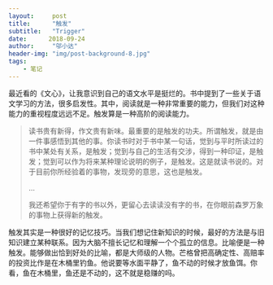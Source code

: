 ```yaml
---
layout:     post
title:      "触发"
subtitle:   "Trigger"
date:      2018-09-24
author:     "邬小达"
header-img: "img/post-background-8.jpg"
tags:
    - 笔记
---
```


最近看的《文心》，让我意识到自己的语文水平是挺烂的。书中提到了一些关于语文学习的方法，很多启发性。其中，阅读就是一种非常重要的能力，但我们对这种能力的重视程度远远不足。触发算是一种高阶的阅读能力。

>读书贵有新得，作文贵有新味。最重要的是触发的功夫。所谓触发，就是由一件事感悟到其他的事。你读书时对于书中某一句话，觉到与平时所读过的书中某处有关系，是触发；觉到与自己的生活有交涉，得到一种印证，是触发；觉到可以作为将来某种理论说明的例子，是触发。这是就读书说的。对于目前你所经验着的事物，发现旁的意思，这也是触发。
>
>...
>
>我还希望你于有字的书以外，更留心去读读没有字的书，在你眼前森罗万象的事物上获得新的触发。

触发其实是一种很好的记忆技巧。当我们想记住新知识的时候，最好的方法是与旧知识建立某种联系。因为大脑不擅长记忆和理解一个个孤立的信息。比喻便是一种触发。能够做出恰到好处的比喻，都是大师级的人物。芒格曾把高确定性、高赔率的投资比作是在木桶里钓鱼。他说要等水面平静了，鱼不动的时候才放鱼饵。你看，鱼在木桶里，鱼还是不动的，这不就是稳赚的吗。
